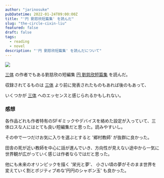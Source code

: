 ```yaml
---
author: "jarinosuke"
pubDatetime: 2022-01-24T09:00:00Z
title: "'円 劉慈欣短篇集' を読んだ"
slug: "the-circle-cixin-liu"
featured: false
draft: false
tags:
  - reading
  - novel
description: "'円 劉慈欣短篇集' を読んだについて"
---
```

![](/assets/blog/the-circle-cixin-liu/the-circle-cixin-liu.jpg)

[三体](https://www.amazon.co.jp/dp/4152098708/) の作者でもある劉慈欣の短編集 [円 劉慈欣短篇集](https://www.amazon.co.jp/gp/product/4152100621/) を読んだ。

収録されてるものは [三体](https://www.amazon.co.jp/dp/4152098708/) より前に発表されたものもあれば後のもあって、

いくつかが [三体](https://www.amazon.co.jp/dp/4152098708/) へのエッセンスと感じられるかもしれない。

### 感想

各作品どれも作者特有のSFギミックやデバイスを絡めた設定が入っていて、三体ロスな人にはとても良い短編集だと思った。読みやすいし。


その中で一つだけお気に入りを選ぶとすると '郷村教師' が抜群に良かった。

田舎の死が近い教師を中心に話が進んでいき、方向性が見えない途中から一気に世界観が広がっていく感じは作者ならではだと思った。

他にも未来のオリンピックを描く '栄光と夢'、 小さい頃の夢がそのまま世界を変えていく割とポジティブめな'円円のシャボン玉' も良かった。